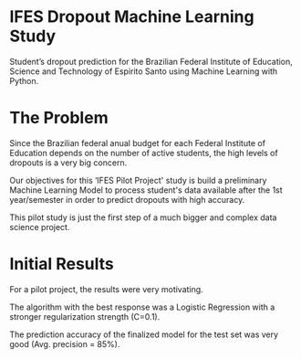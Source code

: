 # IFES Dropout Machine Learning Study
Student’s dropout prediction for the Brazilian Federal Institute of Education, Science and Technology of Espirito Santo using Machine Learning with Python.

# The Problem

Since the Brazilian federal anual budget for each Federal Institute of Education depends on the number of active students, the high levels of dropouts is a very big concern.

Our objectives for this ‘IFES Pilot Project' study is build a preliminary Machine Learning Model to process student's data available after the 1st year/semester in order to predict dropouts with high accuracy.

This pilot study is just the first step of a much bigger and complex data science project.

# Initial Results

For a pilot project, the results were very motivating. 

The algorithm with the best response was a Logistic Regression with a stronger regularization strength (C=0.1).

The prediction accuracy of the finalized model for the test set was very good (Avg. precision = 85%). 
